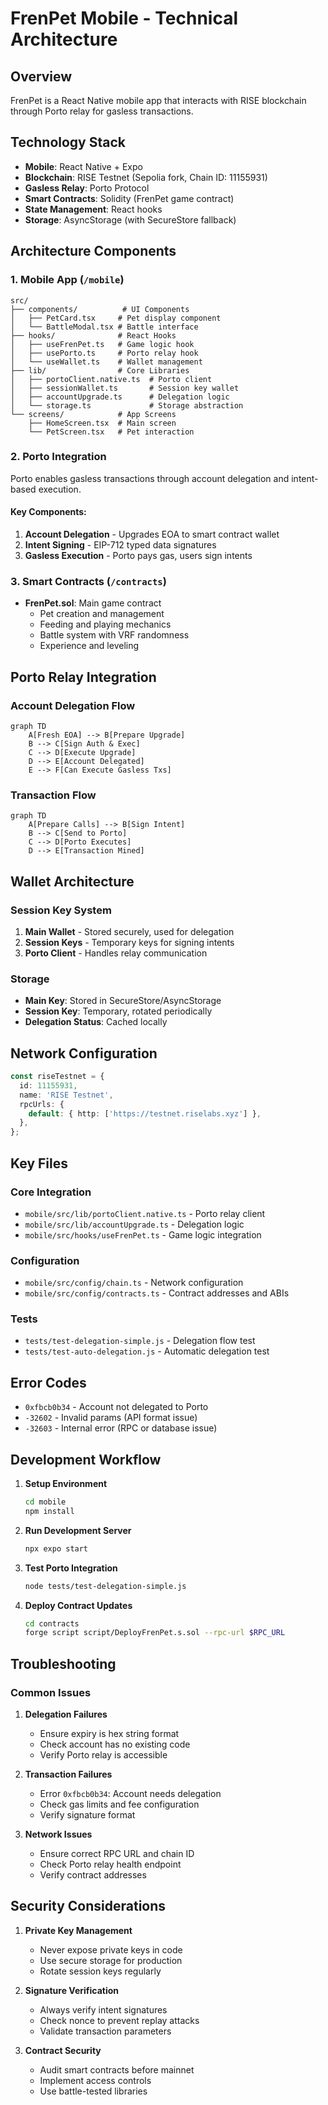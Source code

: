 # FrenPet Mobile - Technical Architecture

## Overview

FrenPet is a React Native mobile app that interacts with RISE blockchain through Porto relay for gasless transactions.

## Technology Stack

- **Mobile**: React Native + Expo
- **Blockchain**: RISE Testnet (Sepolia fork, Chain ID: 11155931)
- **Gasless Relay**: Porto Protocol
- **Smart Contracts**: Solidity (FrenPet game contract)
- **State Management**: React hooks
- **Storage**: AsyncStorage (with SecureStore fallback)

## Architecture Components

### 1. Mobile App (`/mobile`)

```
src/
├── components/          # UI Components
│   ├── PetCard.tsx     # Pet display component
│   └── BattleModal.tsx # Battle interface
├── hooks/              # React Hooks
│   ├── useFrenPet.ts   # Game logic hook
│   ├── usePorto.ts     # Porto relay hook
│   └── useWallet.ts    # Wallet management
├── lib/                # Core Libraries
│   ├── portoClient.native.ts  # Porto client
│   ├── sessionWallet.ts       # Session key wallet
│   ├── accountUpgrade.ts      # Delegation logic
│   └── storage.ts             # Storage abstraction
└── screens/            # App Screens
    ├── HomeScreen.tsx  # Main screen
    └── PetScreen.tsx   # Pet interaction
```

### 2. Porto Integration

Porto enables gasless transactions through account delegation and intent-based execution.

#### Key Components:

1. **Account Delegation** - Upgrades EOA to smart contract wallet
2. **Intent Signing** - EIP-712 typed data signatures
3. **Gasless Execution** - Porto pays gas, users sign intents

### 3. Smart Contracts (`/contracts`)

- **FrenPet.sol**: Main game contract
  - Pet creation and management
  - Feeding and playing mechanics
  - Battle system with VRF randomness
  - Experience and leveling

## Porto Relay Integration

### Account Delegation Flow

```mermaid
graph TD
    A[Fresh EOA] --> B[Prepare Upgrade]
    B --> C[Sign Auth & Exec]
    C --> D[Execute Upgrade]
    D --> E[Account Delegated]
    E --> F[Can Execute Gasless Txs]
```

### Transaction Flow

```mermaid
graph TD
    A[Prepare Calls] --> B[Sign Intent]
    B --> C[Send to Porto]
    C --> D[Porto Executes]
    D --> E[Transaction Mined]
```

## Wallet Architecture

### Session Key System

1. **Main Wallet** - Stored securely, used for delegation
2. **Session Keys** - Temporary keys for signing intents
3. **Porto Client** - Handles relay communication

### Storage

- **Main Key**: Stored in SecureStore/AsyncStorage
- **Session Key**: Temporary, rotated periodically
- **Delegation Status**: Cached locally

## Network Configuration

```typescript
const riseTestnet = {
  id: 11155931,
  name: 'RISE Testnet',
  rpcUrls: {
    default: { http: ['https://testnet.riselabs.xyz'] },
  },
};
```

## Key Files

### Core Integration
- `mobile/src/lib/portoClient.native.ts` - Porto relay client
- `mobile/src/lib/accountUpgrade.ts` - Delegation logic
- `mobile/src/hooks/useFrenPet.ts` - Game logic integration

### Configuration
- `mobile/src/config/chain.ts` - Network configuration
- `mobile/src/config/contracts.ts` - Contract addresses and ABIs

### Tests
- `tests/test-delegation-simple.js` - Delegation flow test
- `tests/test-auto-delegation.js` - Automatic delegation test

## Error Codes

- `0xfbcb0b34` - Account not delegated to Porto
- `-32602` - Invalid params (API format issue)
- `-32603` - Internal error (RPC or database issue)

## Development Workflow

1. **Setup Environment**
   ```bash
   cd mobile
   npm install
   ```

2. **Run Development Server**
   ```bash
   npx expo start
   ```

3. **Test Porto Integration**
   ```bash
   node tests/test-delegation-simple.js
   ```

4. **Deploy Contract Updates**
   ```bash
   cd contracts
   forge script script/DeployFrenPet.s.sol --rpc-url $RPC_URL
   ```

## Troubleshooting

### Common Issues

1. **Delegation Failures**
   - Ensure expiry is hex string format
   - Check account has no existing code
   - Verify Porto relay is accessible

2. **Transaction Failures**
   - Error `0xfbcb0b34`: Account needs delegation
   - Check gas limits and fee configuration
   - Verify signature format

3. **Network Issues**
   - Ensure correct RPC URL and chain ID
   - Check Porto relay health endpoint
   - Verify contract addresses

## Security Considerations

1. **Private Key Management**
   - Never expose private keys in code
   - Use secure storage for production
   - Rotate session keys regularly

2. **Signature Verification**
   - Always verify intent signatures
   - Check nonce to prevent replay attacks
   - Validate transaction parameters

3. **Contract Security**
   - Audit smart contracts before mainnet
   - Implement access controls
   - Use battle-tested libraries